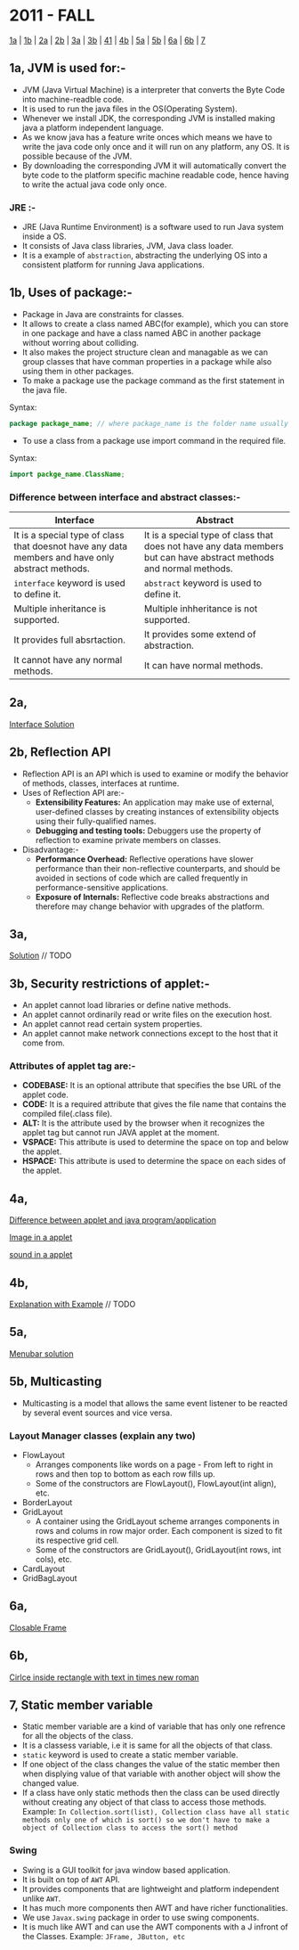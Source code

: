 # 2011 - FALL

[1a](#1a) | [1b](#1b) | [2a](#2a) | [2b](#2b) | [3a](#3a) | [3b](#3b) | [41](#41) | [4b](#4b) | [5a](#5a) | [5b](#5b) | [6a](#6a) | [6b](#6b) | [7](#7)

## 1a, JVM is used for:- 

- JVM (Java Virtual Machine) is a interpreter that converts the Byte Code into machine-readble code.
- It is used to run the java files in the OS(Operating System).
- Whenever we install JDK, the corresponding JVM is installed making java a platform independent language.
- As we know java has a feature write onces which means we have to write the java code only once and it will run on any platform, any OS. It is possible because of the JVM.
- By downloading the corresponding JVM it will automatically convert the byte code to the platform specific machine readable code, hence having to write the actual java code only once.

### JRE :-

- JRE (Java Runtime Environment) is a software used to run Java system inside a OS.
- It consists of Java class libraries, JVM, Java class loader.
- It is a example of `abstraction`, abstracting the underlying OS into a consistent platform for running Java applications.

## 1b, Uses of package:-

- Package in Java are constraints for classes.
- It allows to create a class named ABC(for example), which you can store in one package and have a class named ABC in another package without worring about colliding.
- It also makes the project structure clean and managable as we can group classes that have comman properties in a package while also using them in other packages.
- To make a package use the package command as the first statement in the java file.

Syntax:

```java
package package_name; // where package_name is the folder name usually
```

- To use a class from a package use import command in the required file.

Syntax:

```java
import packge_name.ClassName;
```

### Difference between interface and abstract classes:-

|**Interface**|**Abstract**|
|-------------|------------|
|It is a special type of class that doesnot have any data members and have only abstract methods.|It is a special type of class that does not have any data members but can have abstract methods and normal methods.|
|`interface` keyword is used to define it.|`abstract` keyword is used to define it.|
|Multiple inheritance is supported.|Multiple inhheritance is not supported.|
|It provides full absrtaction.|It provides some extend of abstraction.|
|It cannot have any normal methods.|It can have normal methods.|

## 2a,

[Interface Solution]()

## 2b, Reflection API

- Reflection API is an API which is used to examine or modify the behavior of methods, classes, interfaces at runtime.
- Uses of Reflection API are:-
    - **Extensibility Features:** An application may make use of external, user-defined classes by creating instances of extensibility objects using their fully-qualified names.
    - **Debugging and testing tools:** Debuggers use the property of reflection to examine private members on classes.
- Disadvantage:-
    - **Performance Overhead:** Reflective operations have slower performance than their non-reflective counterparts, and should be avoided in sections of code which are called frequently in performance-sensitive applications.
    - **Exposure of Internals:** Reflective code breaks abstractions and therefore may change behavior with upgrades of the platform.

## 3a,

[Solution]() // TODO


## 3b, Security restrictions of applet:-

- An applet cannot load libraries or define native methods.
- An applet cannot ordinarily read or write files on the execution host.
- An applet cannot read certain system properties.
- An applet cannot make network connections except to the host that it come from.

### Attributes of applet tag are:-

- **CODEBASE:** It is an optional attribute that specifies the bse URL of the applet code.
- **CODE:** It is a required attribute that gives the file name that contains the compiled file(.class file).
- **ALT:** It is the attribute used by the browser when it recognizes the applet tag but cannot run JAVA applet at the moment.
- **VSPACE:** This attribute is used to determine the space on top and below the applet.
- **HSPACE:** This attribute is used to determine the space on each sides of the applet.

## 4a,

[Difference between applet and java program/application](https://github.com/Alson33/All_Code_Subject_Notes/blob/master/3rd-Semester/JAVA/Old_Questions/2018-spring#3b)

[Image in a applet]()

[sound in a applet](https://github.com/Alson33/All_Code_Subject_Notes/blob/master/3rd-Semester/JAVA/Old_Questions/2018-spring/AudioDemo.java)

## 4b,

[Explanation with Example]() // TODO

## 5a,

[Menubar solution]()

## 5b, Multicasting

- Multicasting is a model that allows the same event listener to be reacted by several event sources and vice versa.

### Layout Manager classes (explain any two)

- FlowLayout
    - Arranges components like words on a page - From left to right in rows and then top to bottom as each row fills up.
    - Some of the constructors are FlowLayout(), FlowLayout(int align), etc.
- BorderLayout
- GridLayout
    - A container using the GridLayout scheme arranges components in rows and colums in row major order. Each component is sized to fit its respective grid cell.
    - Some of the constructors are GridLayout(), GridLayout(int rows, int cols), etc.
- CardLayout
- GridBagLayout

## 6a,

[Closable Frame]()

## 6b,

[Cirlce inside rectangle with text in times new roman]()

## 7, Static member variable

- Static member variable are a kind of variable that has only one refrence for all the objects of the class.
- It is a classess variable, i.e it is same for all the objects of that class.
- `static` keyword is used to create a static member variable.
- If one object of the class changes the value of the static member then when displying value of that variable with another object will show the changed value.
- If a class have only static methods then the class can be used directly without creating any object of that class to access those methods. Example: `In Collection.sort(list), Collection class have all static methods only one of which is sort() so we don't have to make a object of Collection class to access the sort() method`

### Swing

- Swing is a GUI toolkit for java window based application.
- It is built on top of `AWT` API.
- It provides components that are lightweight and platform independent unlike `AWT`.
- It has much more components then AWT and have richer functionalities.
- We use `Javax.swing` package in order to use swing components.
- It is much like AWT and can use the AWT components with a J infront of the Classes. Example: `JFrame, JButton, etc`
